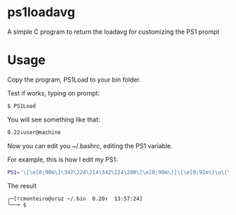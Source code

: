 # ps1loadavg
A simple C program to return the loadavg for customizing the PS1 prompt

# Usage

Copy the program, PS1Load to your bin folder.

Test if works, typing on prompt:

```bash
$ PS1Load
```

You will see something like that:

```bash
0.22↓user@machine
```

Now you can edit you ~/.bashrc, editing the PS1 variable.

For example, this is how I edit my PS1:

```bash
PS1='\[\e[0;90m\]\342\224\214\342\224\200\[\e[0;90m\][\[\e[0;92m\]\u\[\e[0;92m\]@\[\e[0;92m\]\h\[\e[0;90m\]\[\e[0;90m\] \[\e[0;90m\]\[\e[0;94m\]\w\[\e[0;90m\]\[\e[0;90m\]  \[\e[0;91m\]$(PS1Load)\[\e[0;90m\]\[\e[0;90m\]  \[\e[0;90m\]\t\[\e[0;90m\]]\n\[\e[0;90m\]\342\224\224\342\224\200\342\224\200\342\225\274\[\e[0;90m\] \$ \[\e[0m\]'
```

The result
```bash
┌─[rcmonteiro@uruz ~/.bin  0.20↑  13:57:24]
└──╼ $ 
```

